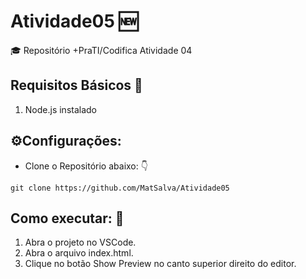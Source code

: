 # Atividade05 🆕

🎓 Repositório +PraTI/Codifica Atividade 04

## Requisitos Básicos 📝

1. Node.js instalado

## ⚙️Configurações:

- Clone o Repositório abaixo: 👇
```
git clone https://github.com/MatSalva/Atividade05
```

## Como executar: 🤔

1. Abra o projeto no VSCode.
2. Abra o arquivo index.html.
3. Clique no botão Show Preview no canto superior direito do editor.

